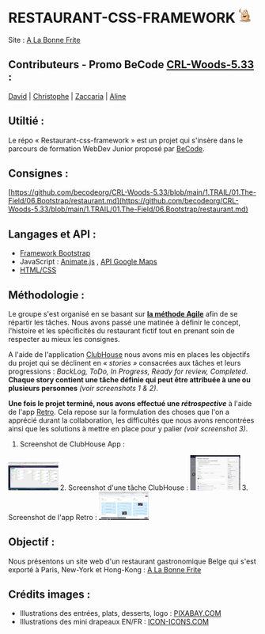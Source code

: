 # RESTAURANT-CSS-FRAMEWORK <img src="/assets/img/ico_Patate.png" alt="Logo" width="5%"/>
   Site : [A La Bonne Frite](https://alinebsr.github.io/restaurant-css-framework-bis/index.html)
## Contributeurs - Promo BeCode [CRL-Woods-5.33](https://github.com/becodeorg/CRL-Woods-5.33) :
[David](https://github.com/SalukiMakingCode) | [Christophe](https://github.com/Christophe28) | [Zaccaria](https://github.com/tbzaccaria) | [Aline](https://github.com/AlineBsr)

##  Utiltié :  
Le répo « Restaurant-css-framework » est un projet qui s'insère dans le parcours de formation WebDev Junior proposé par [BeCode](https://becode.org/).  

## Consignes :
[https://github.com/becodeorg/CRL-Woods-5.33/blob/main/1.TRAIL/01.The-Field/06.Bootstrap/restaurant.md](https://github.com/becodeorg/CRL-Woods-5.33/blob/main/1.TRAIL/01.The-Field/06.Bootstrap/restaurant.md)

## Langages et API :
- [Framework Bootstrap](https://getbootstrap.com/docs/4.3/getting-started/introduction/)
- JavaScript : [Animate.js](https://animate.style/) , [API Google Maps](https://developers.google.com/maps/documentation/javascript/overview)
- [HTML/CSS](https://www.w3.org/standards/webdesign/htmlcss.html)

## Méthodologie : 
Le groupe s'est organisé en se basant sur **[la méthode Agile](https://fr.wikipedia.org/wiki/M%C3%A9thode_agile)** afin de se répartir les tâches.
Nous avons passé une matinée à définir le concept, l'histoire et les spécificités du restaurant fictif tout en prenant soin de respecter au mieux les consignes.

  A l'aide de l'application [ClubHouse](https://shortcut.com/) nous avons mis en places les objectifs du projet qui se déclinent en *« stories »* consacrées aux tâches et leurs progressions : *BackLog, ToDo, In Progress, Ready for review, Completed*. 
  **Chaque story contient une tâche définie qui peut être attribuée à une ou plusieurs personnes** *(voir screenshots 1 & 2)*.
  
  **Une fois le projet terminé, nous avons effectué une _rétrospective_** à l'aide de l'app [Retro](https://www.reetro.io/index.html). Cela repose sur la formulation des choses que l'on a apprécié durant la collaboration, les difficultés  que nous avons rencontrées  ainsi que les solutions à mettre en place pour y palier *(voir screenshot 3)*.
 
1. Screenshot de ClubHouse App :
  <img src="/assets/img/ClubHouse.png" width=20% height=20% alt="Screenshot de ClubHouse App"/>
2. Screenshot d'une tâche ClubHouse :   
  <img src="/assets/img/ClubHouseTask.png" width=20% height=20% alt="Screenshot d'une tâche ClubHouse"/>
3. Screenshot de l'app Retro :  
  <img src="/assets/img/retro.png" width=20% height=20% alt="Screenshot de l'app Retro"/>  

## Objectif :
Nous présentons un site web d'un restaurant gastronomique Belge qui s'est exporté à Paris, New-York et Hong-Kong : [A La Bonne Frite](https://alinebsr.github.io/restaurant-css-framework-bis/index.html)

## Crédits images :

- Illustrations des entrées, plats, desserts, logo : [PIXABAY.COM](https://pixabay.com/fr/)
- Illustrations des mini drapeaux EN/FR : [ICON-ICONS.COM](https://icon-icons.com/)
